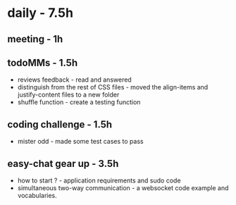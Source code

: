 # daily - 7.5h

## meeting - 1h

## todoMMs - 1.5h
* reviews feedback - read and answered
* distinguish from the rest of CSS files - moved the align-items and justify-content files to a new folder
* shuffle function - create a testing function

## coding challenge - 1.5h
* mister odd - made some test cases to pass

## easy-chat gear up - 3.5h
* how to start ? - application requirements and sudo code
* simultaneous two-way communication - a websocket code example and vocabularies.  